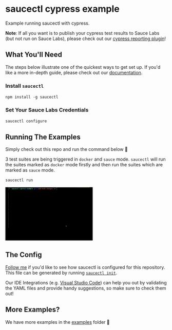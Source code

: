 # saucectl cypress example

Example running saucectl with cypress.

**Note**: If all you want is to publish your cypress test results to Sauce Labs (but not run on Sauce Labs), please check out our [cypress reporting plugin](https://github.com/saucelabs/sauce-cypress-plugin)!

## What You'll Need

The steps below illustrate one of the quickest ways to get set up. If you'd like a more in-depth guide, please check out
our [documentation](https://docs.saucelabs.com/dev/cli/saucectl/#installing-saucectl).

### Install `saucectl`

```shell
npm install -g saucectl
```

### Set Your Sauce Labs Credentials

```shell
saucectl configure
```

## Running The Examples

Simply check out this repo and run the command below :rocket:

3 test suites are being triggered in `docker` and `sauce` mode. `saucectl` will run the suites marked as `docker` mode firstly and then run the suites which are marked as `sauce` mode.

```bash
saucectl run
```

![running example](assets/cypress-example.gif)

## The Config

[Follow me](.sauce/config.yml) if you'd like to see how saucectl is configured for this repository. This file can be generated by running [`saucectl init`](https://docs.saucelabs.com/dev/cli/saucectl/init/).

Our IDE Integrations (e.g. [Visual Studio Code](https://docs.saucelabs.com/dev/cli/saucectl/usage/ide/vscode/)) can help you out by validating the YAML files and provide handy suggestions, so make sure to check them out!

## More Examples?

We have more examples in the [examples](examples) folder :file_folder:
